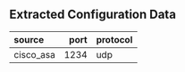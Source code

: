 

## Extracted Configuration Data
| source    |   port | protocol   |
|:----------|-------:|:-----------|
| cisco_asa |   1234 | udp        |